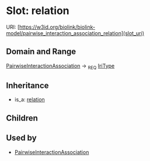# Slot: relation




URI: [https://w3id.org/biolink/biolink-model/pairwise_interaction_association_relation](slot_uri)
## Domain and Range

[PairwiseInteractionAssociation](PairwiseInteractionAssociation.md) ->  <sub>REQ</sub> [IriType](IriType.md)
## Inheritance

 *  is_a: [relation](relation.md)
## Children

## Used by

 * [PairwiseInteractionAssociation](PairwiseInteractionAssociation.md)
